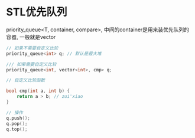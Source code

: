# STL优先队列

priority_queue<T, container, compare>, 中间的container是用来装优先队列的容器, 一般就是vector<int>

```cpp
// 如果不需要自定义比较
priority_queue<int> q; // 默认是最大堆

/// 如果需要自定义比较
priority_queue<int, vector<int>, cmp> q;

// 自定义比较函数

bool cmp(int a, int b) {
    return a > b; // zui'xiao
}

// 操作
q.push();
q.pop();
q.top();
```

